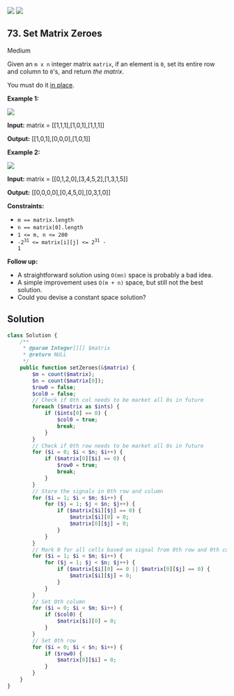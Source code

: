 [![](https://img.shields.io/github/stars/javadev/LeetCode-in-All?label=Stars&style=flat-square)](https://github.com/javadev/LeetCode-in-All)
[![](https://img.shields.io/github/forks/javadev/LeetCode-in-All?label=Fork%20me%20on%20GitHub%20&style=flat-square)](https://github.com/javadev/LeetCode-in-All/fork)

## 73\. Set Matrix Zeroes

Medium

Given an `m x n` integer matrix `matrix`, if an element is `0`, set its entire row and column to `0`'s, and return _the matrix_.

You must do it [in place](https://en.wikipedia.org/wiki/In-place_algorithm).

**Example 1:**

![](https://assets.leetcode.com/uploads/2020/08/17/mat1.jpg)

**Input:** matrix = \[\[1,1,1],[1,0,1],[1,1,1]]

**Output:** [[1,0,1],[0,0,0],[1,0,1]] 

**Example 2:**

![](https://assets.leetcode.com/uploads/2020/08/17/mat2.jpg)

**Input:** matrix = \[\[0,1,2,0],[3,4,5,2],[1,3,1,5]]

**Output:** [[0,0,0,0],[0,4,5,0],[0,3,1,0]] 

**Constraints:**

*   `m == matrix.length`
*   `n == matrix[0].length`
*   `1 <= m, n <= 200`
*   <code>-2<sup>31</sup> <= matrix[i][j] <= 2<sup>31</sup> - 1</code>

**Follow up:**

*   A straightforward solution using `O(mn)` space is probably a bad idea.
*   A simple improvement uses `O(m + n)` space, but still not the best solution.
*   Could you devise a constant space solution?

## Solution

```php
class Solution {
    /**
     * @param Integer[][] $matrix
     * @return NULL
     */
    public function setZeroes(&$matrix) {
        $m = count($matrix);
        $n = count($matrix[0]);
        $row0 = false;
        $col0 = false;
        // Check if 0th col needs to be market all 0s in future
        foreach ($matrix as $ints) {
            if ($ints[0] == 0) {
                $col0 = true;
                break;
            }
        }
        // Check if 0th row needs to be market all 0s in future
        for ($i = 0; $i < $n; $i++) {
            if ($matrix[0][$i] == 0) {
                $row0 = true;
                break;
            }
        }
        // Store the signals in 0th row and column
        for ($i = 1; $i < $m; $i++) {
            for ($j = 1; $j < $n; $j++) {
                if ($matrix[$i][$j] == 0) {
                    $matrix[$i][0] = 0;
                    $matrix[0][$j] = 0;
                }
            }
        }
        // Mark 0 for all cells based on signal from 0th row and 0th column
        for ($i = 1; $i < $m; $i++) {
            for ($j = 1; $j < $n; $j++) {
                if ($matrix[$i][0] == 0 || $matrix[0][$j] == 0) {
                    $matrix[$i][$j] = 0;
                }
            }
        }
        // Set 0th column
        for ($i = 0; $i < $m; $i++) {
            if ($col0) {
                $matrix[$i][0] = 0;
            }
        }
        // Set 0th row
        for ($i = 0; $i < $n; $i++) {
            if ($row0) {
                $matrix[0][$i] = 0;
            }
        }
    }
}
```